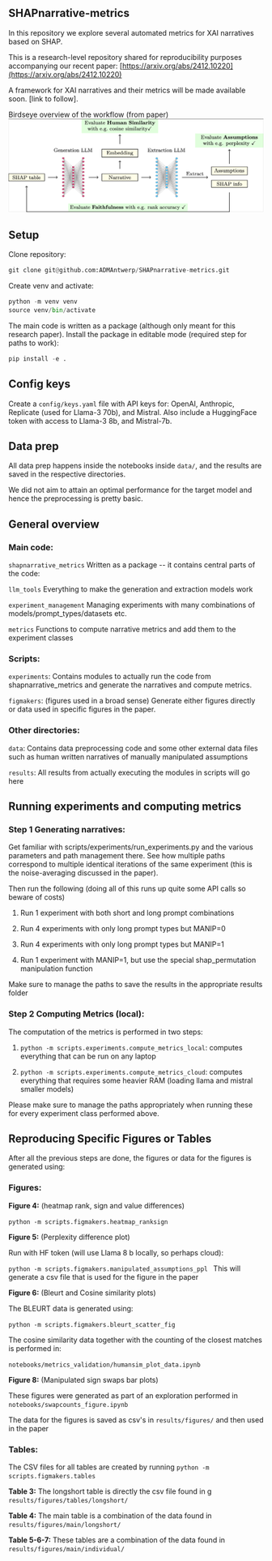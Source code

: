 ## SHAPnarrative-metrics

In this repository we explore several automated metrics for XAI narratives based on SHAP. 

This is a research-level repository shared for reproducibility purposes accompanying our recent paper: [https://arxiv.org/abs/2412.10220](https://arxiv.org/abs/2412.10220)

A framework for XAI narratives and their metrics will be made available soon. [link to follow].


Birdseye overview of the workflow (from paper)
![Screenshot](config/figure.png)


## Setup
Clone repository:

```python
git clone git@github.com:ADMAntwerp/SHAPnarrative-metrics.git
````

Create venv and activate:
 
```python
python -m venv venv
source venv/bin/activate
```

The main code is written as a package (although only meant for this research paper). Install the package in editable mode (required step for paths to work):

```python
pip install -e .
```

## Config keys

Create a `config/keys.yaml` file with API keys for: OpenAI, Anthropic, Replicate (used for Llama-3 70b), and Mistral. Also include a HuggingFace token with access to Llama-3 8b, and Mistral-7b. 

## Data prep

All data prep happens inside the notebooks inside `data/`, and the results are saved in the respective directories.

We did not aim to attain an optimal performance for the target model and hence the preprocessing is pretty basic. 

## General overview

### Main code:
`shapnarrative_metrics` Written as a package -- it contains central parts of the code:

`llm_tools` Everything to make the generation and extraction models work

`experiment_management` Managing experiments with many combinations of models/prompt_types/datasets etc.

`metrics` Functions to compute narrative metrics and add them to the experiment classes

### Scripts:

`experiments`: Contains modules to actually run the code from shapnarrative_metrics and generate the narratives and compute metrics. 

`figmakers`: (figures used in a broad sense) Generate either figures directly or data used in specific figures in the paper.

### Other directories:

`data`: Contains data preprocessing code and some other external data files such as human written narratives of manually manipulated assumptions

`results`: All results from actually executing the modules in scripts will go here

## Running experiments and computing metrics

### Step 1 Generating narratives:

Get familiar with scripts/experiments/run_experiments.py and the various parameters and path management there. See how multiple paths correspond to multiple identical iterations of the same experiment (this is the noise-averaging discussed in the paper).

Then run the following (doing all of this runs up quite some API calls so beware of costs) 

1) Run 1 experiment with both short and long prompt      combinations 

2) Run 4 experiments with only long prompt types but MANIP=0

3) Run 4 experiments with only long prompt types but MANIP=1

4) Run 1 experiment with MANIP=1, but use the special shap_permutation manipulation function

Make sure to manage the paths to save the results in the appropriate results folder

### Step 2 Computing Metrics (local):

The computation of the metrics is performed in two steps:

1. `python -m scripts.experiments.compute_metrics_local`: computes everything that can be run on any laptop

2.  `python -m scripts.experiments.compute_metrics_cloud`: computes everything that requires some heavier RAM (loading llama and mistral smaller models) 

Please make sure to manage the paths appropriately when running these for every experiment class performed above. 

## Reproducing Specific Figures or Tables

After all the previous steps are done, the figures or data for the figures is generated using:

### Figures:

**Figure 4:** (heatmap rank, sign and value differences)

`python -m scripts.figmakers.heatmap_ranksign
`

**Figure 5:** (Perplexity difference plot)

Run with HF token (will use Llama 8 b locally, so perhaps cloud):

`python -m scripts.figmakers.manipulated_assumptions_ppl
`
This will generate a csv file that is used for the figure in the paper

**Figure 6:** (Bleurt and Cosine similarity plots)

The BLEURT data is generated using:

`python -m scripts.figmakers.bleurt_scatter_fig
`

The cosine similarity data together with the counting of the closest matches is performed in:

`notebooks/metrics_validation/humansim_plot_data.ipynb
`

**Figure 8:** (Manipulated sign swaps bar plots)

These figures were generated as part of an exploration performed in `notebooks/swapcounts_figure.ipynb`

The data for the figures is saved as csv's in `results/figures/` and then used in the paper

### Tables:

The CSV files for all tables are created by running `python -m scripts.figmakers.tables` 

**Table 3:** The longshort table is directly the csv file found in g `results/figures/tables/longshort/`

**Table 4:** The main table is a combination of the data found in `results/figures/main/longshort/`


**Table 5-6-7:** These tables are  a combination of the data found in `results/figures/main/individual/`
